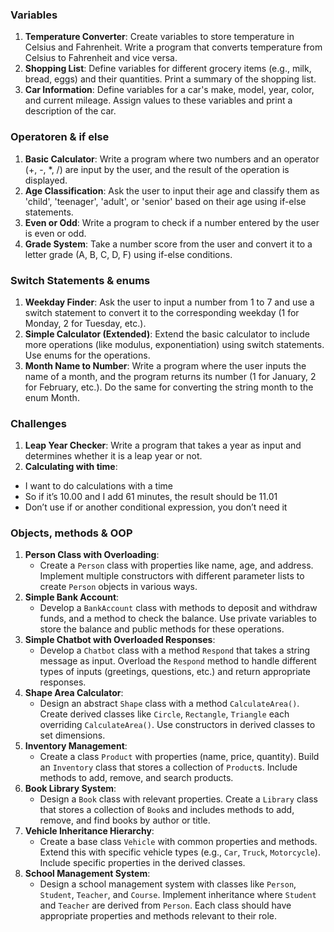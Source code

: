 ﻿### Variables
1. **Temperature Converter**: Create variables to store temperature in Celsius and Fahrenheit. Write a program that converts temperature from Celsius to Fahrenheit and vice versa.
2. **Shopping List**: Define variables for different grocery items (e.g., milk, bread, eggs) and their quantities. Print a summary of the shopping list.
3. **Car Information**: Define variables for a car's make, model, year, color, and current mileage. Assign values to these variables and print a description of the car.

### Operatoren & if else
1. **Basic Calculator**: Write a program where two numbers and an operator (+, -, *, /) are input by the user, and the result of the operation is displayed.
2. **Age Classification**: Ask the user to input their age and classify them as 'child', 'teenager', 'adult', or 'senior' based on their age using if-else statements.
3. **Even or Odd**: Write a program to check if a number entered by the user is even or odd.
4. **Grade System**: Take a number score from the user and convert it to a letter grade (A, B, C, D, F) using if-else conditions.

### Switch Statements & enums
1. **Weekday Finder**: Ask the user to input a number from 1 to 7 and use a switch statement to convert it to the corresponding weekday (1 for Monday, 2 for Tuesday, etc.).
2. **Simple Calculator (Extended)**: Extend the basic calculator to include more operations (like modulus, exponentiation) using switch statements. Use enums for the operations.
3. **Month Name to Number**: Write a program where the user inputs the name of a month, and the program returns its number (1 for January, 2 for February, etc.). Do the same for converting the string month to the enum Month.

### Challenges
1. **Leap Year Checker**: Write a program that takes a year as input and determines whether it is a leap year or not.
2. **Calculating with time**:
- I want to do calculations with a time
- So if it’s 10.00 and I add 61 minutes, the result should be 11.01
- Don’t use if or another conditional expression, you don’t need it


### Objects, methods & OOP
1. **Person Class with Overloading**:
   - Create a `Person` class with properties like name, age, and address. Implement multiple constructors with different parameter lists to create `Person` objects in various ways.
2. **Simple Bank Account**:
   - Develop a `BankAccount` class with methods to deposit and withdraw funds, and a method to check the balance. Use private variables to store the balance and public methods for these operations.
3. **Simple Chatbot with Overloaded Responses**:
   - Develop a `Chatbot` class with a method `Respond` that takes a string message as input. Overload the `Respond` method to handle different types of inputs (greetings, questions, etc.) and return appropriate responses.
4. **Shape Area Calculator**:
   - Design an abstract `Shape` class with a method `CalculateArea()`. Create derived classes like `Circle`, `Rectangle`, `Triangle` each overriding `CalculateArea()`. Use constructors in derived classes to set dimensions.
5. **Inventory Management**:
   - Create a class `Product` with properties (name, price, quantity). Build an `Inventory` class that stores a collection of `Product`s. Include methods to add, remove, and search products.
6. **Book Library System**:
   - Design a `Book` class with relevant properties. Create a `Library` class that stores a collection of `Book`s and includes methods to add, remove, and find books by author or title.
7. **Vehicle Inheritance Hierarchy**:
   - Create a base class `Vehicle` with common properties and methods. Extend this with specific vehicle types (e.g., `Car`, `Truck`, `Motorcycle`). Include specific properties in the derived classes.
8. **School Management System**:
   - Design a school management system with classes like `Person`, `Student`, `Teacher`, and `Course`. Implement inheritance where `Student` and `Teacher` are derived from `Person`. Each class should have appropriate properties and methods relevant to their role.

